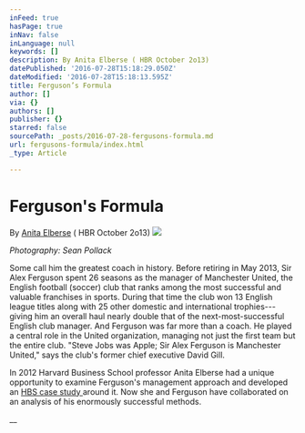 ```yaml
---
inFeed: true
hasPage: true
inNav: false
inLanguage: null
keywords: []
description: By Anita Elberse ( HBR October 2o13)
datePublished: '2016-07-28T15:18:29.050Z'
dateModified: '2016-07-28T15:18:13.595Z'
title: Ferguson’s Formula
author: []
via: {}
authors: []
publisher: {}
starred: false
sourcePath: _posts/2016-07-28-fergusons-formula.md
url: fergusons-formula/index.html
_type: Article

---
```

# Ferguson's Formula

By [Anita Elberse][0] ( HBR October 2o13)
![](https://the-grid-user-content.s3-us-west-2.amazonaws.com/0e7113d0-241f-46d1-9f2c-a4440cc00842.jpg)

_Photography: Sean Pollack_

Some call him the greatest coach in history. Before retiring in May 2013, Sir Alex Ferguson spent 26 seasons as the manager of Manchester United, the English football (soccer) club that ranks among the most successful and valuable franchises in sports. During that time the club won 13 English league titles along with 25 other domestic and international trophies---giving him an overall haul nearly double that of the next-most-successful English club manager. And Ferguson was far more than a coach. He played a central role in the United organization, managing not just the first team but the entire club. "Steve Jobs was Apple; Sir Alex Ferguson is Manchester United," says the club's former chief executive David Gill.

In 2012 Harvard Business School professor Anita Elberse had a unique opportunity to examine Ferguson's management approach and developed an [HBS case study ][1]around it. Now she and Ferguson have collaborated on an analysis of his enormously successful methods.

__

[0]: https://hbr.org/search?term=anita+elberse
[1]: https://hbr.org/product/sir-alex-ferguson-managing-manchester-united/an/513051-PDF-ENG?Ntt=manchester%2520united